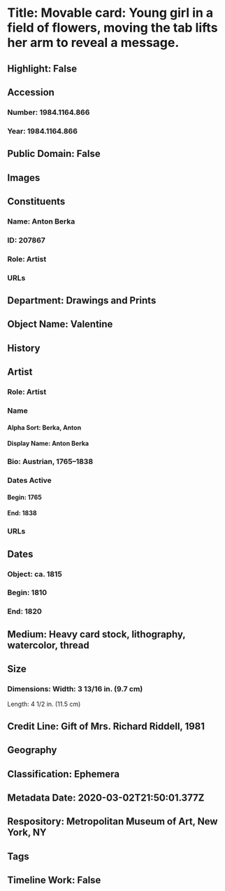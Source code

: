 # Title: Movable card: Young girl in a field of flowers, moving the tab lifts her arm to reveal a message.
## Highlight: False
## Accession
### Number: 1984.1164.866
### Year: 1984.1164.866
## Public Domain: False
## Images
## Constituents
### Name: Anton Berka
### ID: 207867
### Role: Artist
### URLs
## Department: Drawings and Prints
## Object Name: Valentine
## History
## Artist
### Role: Artist
### Name
#### Alpha Sort: Berka, Anton
#### Display Name: Anton Berka
### Bio: Austrian, 1765–1838
### Dates Active
#### Begin: 1765
#### End: 1838
### URLs
## Dates
### Object: ca. 1815
### Begin: 1810
### End: 1820
## Medium: Heavy card stock,  lithography, watercolor, thread
## Size
### Dimensions: Width: 3 13/16 in. (9.7 cm)
Length: 4 1/2 in. (11.5 cm)
## Credit Line: Gift of Mrs. Richard Riddell, 1981
## Geography
## Classification: Ephemera
## Metadata Date: 2020-03-02T21:50:01.377Z
## Respository: Metropolitan Museum of Art, New York, NY
## Tags
## Timeline Work: False